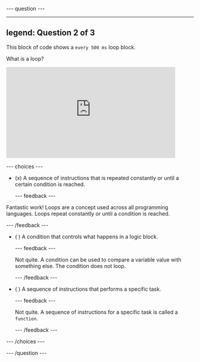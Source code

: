 
--- question ---

---
legend: Question 2 of 3
---

This block of code shows a `every 500 ms` loop block. 

What is a loop?

<div style="position:relative;height:calc(175px + 5em);width:90%;overflow:hidden;"><iframe style="position:absolute;top:0;left:0;width:100%;height:100%;" src="https://makecode.microbit.org/---codeembed#pub:_79v0rC7XT6ce" allowfullscreen="allowfullscreen" frameborder="0" sandbox="allow-scripts allow-same-origin"></iframe></div>

--- choices ---

- (x) A sequence of instructions that is repeated constantly or until a certain condition is reached.

  --- feedback ---

Fantastic work! Loops are a concept used across all programming languages. Loops repeat constantly or until a condition is reached.

  --- /feedback ---

- ( ) A condition that controls what happens in a logic block.

  --- feedback ---

  Not quite. A condition can be used to compare a variable value with something else. The condition does not loop.

  --- /feedback ---

- ( ) A sequence of instructions that performs a specific task.

  --- feedback ---

  Not quite. A sequence of instructions for a specific task is called a `function`.

  --- /feedback ---

--- /choices ---

--- /question ---
